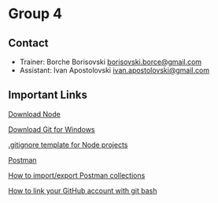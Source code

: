 # Group 4

## Contact

- Trainer: Borche Borisovski borisovski.borce@gmail.com
- Assistant: Ivan Apostolovski ivan.apostolovski@gmail.com

## Important Links

[Download Node](https://nodejs.org/en)

[Download Git for Windows](https://gitforwindows.org/)

[.gitignore template for Node projects](https://github.com/github/gitignore/blob/main/Node.gitignore)

[Postman](https://www.postman.com/)

[How to import/export Postman collections](https://apidog.com/blog/how-to-import-export-postman-collection-data/)

[How to link your GitHub account with git bash](https://unclebigbay.com/how-to-connect-github-to-your-gitbash-in-5-simple-steps)

